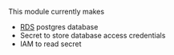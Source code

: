 This module currently makes
- [RDS](https://eu-west-2.console.aws.amazon.com/rds/home) postgres database
- Secret to store database access credentials
- IAM to read secret
